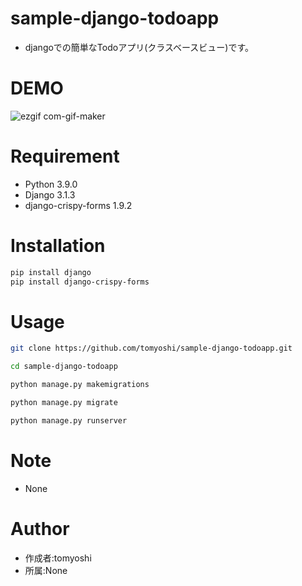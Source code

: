 # sample-django-todoapp

* djangoでの簡単なTodoアプリ(クラスベースビュー)です。


# DEMO

![ezgif com-gif-maker](https://user-images.githubusercontent.com/56162050/99500957-6cc05080-29be-11eb-8700-087ffd5963e3.gif)


# Requirement

* Python 3.9.0
* Django 3.1.3
* django-crispy-forms 1.9.2 


# Installation


```bash
pip install django
pip install django-crispy-forms
```

# Usage

```bash
git clone https://github.com/tomyoshi/sample-django-todoapp.git

cd sample-django-todoapp

python manage.py makemigrations

python manage.py migrate

python manage.py runserver

```

# Note

* None

# Author

* 作成者:tomyoshi
* 所属:None

